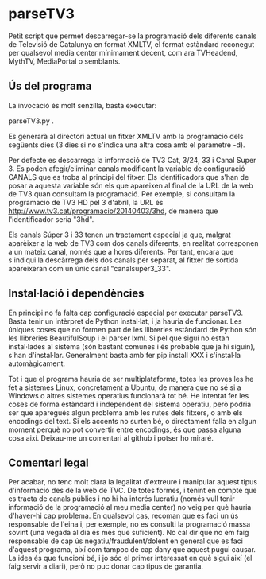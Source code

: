 parseTV3
========

Petit script que permet descarregar-se la programació dels diferents canals de Televisió de Catalunya en format XMLTV, el format estàndard reconegut per qualsevol media center mínimament decent, com ara TVHeadend, MythTV, MediaPortal o semblants.

Ús del programa
---------------

La invocació és molt senzilla, basta executar:

parseTV3.py .

Es generarà al directori actual un fitxer XMLTV amb la programació dels següents dies (3 dies si no s'indica una altra cosa amb el paràmetre -d).

Per defecte es descarrega la informació de TV3 Cat, 3/24, 33 i Canal Super 3. Es poden afegir/eliminar canals modificant la variable de configuració CANALS que es troba al principi del fitxer. Els identificadors que s'han de posar a aquesta variable són els que apareixen al final de la URL de la web de TV3 quan consultam la programació. Per exemple, si consultam la programació de TV3 HD pel 3 d'abril, la URL és http://www.tv3.cat/programacio/20140403/3hd, de manera que l'identificador seria "3hd".

Els canals Súper 3 i 33 tenen un tractament especial ja que, malgrat aparèixer a la web de TV3 com dos canals diferents, en realitat corresponen a un mateix canal, només que a hores diferents. Per tant, encara que s'indiqui la descàrrega dels dos canals per separat, al fitxer de sortida apareixeran com un únic canal "canalsuper3_33".

Instal·lació i dependències
---------------------------

En principi no fa falta cap configuració especial per executar parseTV3. Basta tenir un intèrpret de Python instal·lat, i ja hauria de funcionar. Les úniques coses que no formen part de les llibreries estàndard de Python són les llibreries BeautifulSoup i el parser lxml. Si pel que sigui no estan instal·lades al sistema (són bastant comunes i és probable que ja hi siguin), s'han d'instal·lar. Generalment basta amb fer pip install XXX i s'instal·la automàgicament.

Tot i que el programa hauria de ser multiplataforma, totes les proves les he fet a sistemes Linux, concretament a Ubuntu, de manera que no sé si a Windows o altres sistemes operatius funcionarà tot bé. He intentat fer les coses de forma estàndard i independent del sistema operatiu, però podria ser que aparegués algun problema amb les rutes dels fitxers, o amb els encodings del text. Si els accents no surten bé, o directament falla en algun moment perquè no pot convertir entre encodings, és que passa alguna cosa així. Deixau-me un comentari al github i potser ho miraré.

Comentari legal
---------------

Per acabar, no tenc molt clara la legalitat d'extreure i manipular aquest tipus d'informació des de la web de TVC. De totes formes, i tenint en compte que es tracta de canals públics i no hi ha interés lucratiu (només vull tenir informació de la programació al meu media center) no veig per què hauria d'haver-hi cap problema. En qualsevol cas, recoman que es faci un ús responsable de l'eina i, per exemple, no es consulti la programació massa sovint (una vegada al dia és més que suficient). No cal dir que no em faig responsable de cap ús negatiu/fraudulent/dolent en general que es faci d'aquest programa, així com tampoc de cap dany que aquest pugui causar. La idea és que funcioni bé, i jo sóc el primer interessat en què sigui així (el faig servir a diari), però no puc donar cap tipus de garantia.
